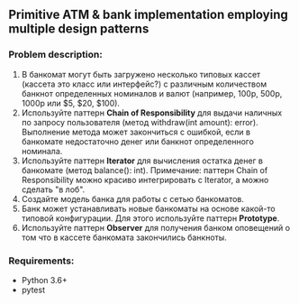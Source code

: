 ## Primitive ATM & bank implementation employing multiple design patterns

### Problem description:

1) В банкомат могут быть загружено несколько типовых кассет (кассета это класс или интерфейс?) с различным количеством банкнот определенных номиналов и валют (например, 100р, 500р, 1000р или $5, $20, $100).
2) Используйте паттерн **Сhain of Responsibility** для выдачи наличных по запросу пользователя (метод withdraw(int amount): error). Выполнение метода может закончиться с ошибкой, если в банкомате недостаточно денег или банкнот определенного номинала.
3) Используйте паттерн **Iterator** для вычисления остатка денег в банкомате (метод balance(): int). Примечание: паттерн Chain of Responsibility можно красиво интегрировать с Iterator, а можно сделать "в лоб".
4) Создайте модель банка для работы с сетью банкоматов.
5) Банк может устанавливать новые банкоматы на основе какой-то типовой конфигурации. Для этого используйте паттерн **Prototype**.
6) Используйте паттерн **Observer** для получения банком оповещений о том что в кассете банкомата закончились банкноты.

### Requirements:

- Python 3.6+
- pytest
